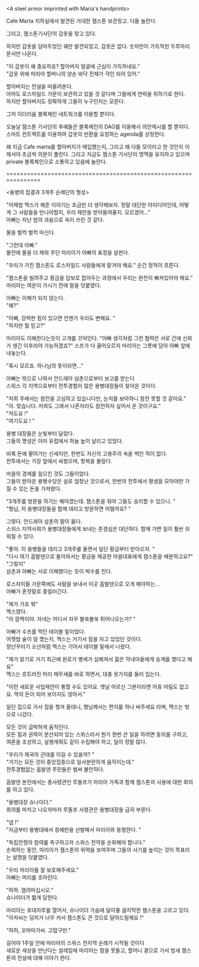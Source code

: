 <A steel armor imprinted with Maria's handprints>

Cafe Marta 지하실에서 발견된 거대한 잼스톤 보관창고. 다들 놀란다.<br>

그리고, 잼스톤기사단의 갑옷을 찾고 있다. <br>

하지만 갑옷을 담아두었던 궤만 발견되었고, 갑옷은 없다. 숫자만이 가득적힌 두루마리 문서만 나온다.<br>

"이 갑옷이 왜 중요하죠? 할아버지 얼굴에 근심이 가득하네요." <br>
"갑옷 위에 마리아 할버니의 양손 바닥 전체가 각인 되어 있어." <br>

할아버지는 전설을 떠올려본다.<br>
아마도 로스차일드 가문이 보관하고 있을 것 같다며 그들에게 연락을 취하기로 한다.<br>
하지만 할아버지도 정확하게 그들이 누구인지는 모른다.<br>

그저 이더리움 블록체인 네트워크를 이용할 뿐이다.<br>

오늘날 잼스톤 기사단의 후예들은 블록체인의 DAO를 이용해서 의안제시를 할 뿐이다. 스마트 컨트랙트를 이용하여 갑옷의 반환을 요청하는 agenda를 상정한다.<br>

왜 지금 Cafe marta를 할아버지가 매입했는지, 그리고 왜 다들 모이라고 한 것인지 이제서야 조금씩 의문이 풀린다. 그리고 지금도 잼스톤 기사단이 명맥을 유지하고 있으며 private 블록체인으로 소통하고 있음에 놀란다.<br>

================================================================

<용병의 집결과 3개주 순례단의 형성>

"어제밤 맥스가 해준 이야기는 조금만 더 생각해보자. 정말 대단한 아이디어인데, 어떻게 그 사람들을 만나야할지, 우리 제안을 받아들여줄지. 모르겠어..." <br>
아빠는 지난 밤의 과음으로 속이 쓰린 것 같다. <br>

물을 벌컥 벌컥 마신다. <br>

"그런데 아빠."<br>
물잔에 물을 더 채워 주던 마리아가 아빠의 표정을 살핀다.<br>

"우리가 가진 잼스톤도 로스차일드 사람들에게 맡겨야 해요."
순간 정적이 흐른다.

"잼스톤을 빌려주고 황금을 담보로 잡아두는 과정에서 우리는 완전히 빠져있어야 해요." <br>
마리아는 여운이 가시기 전에 말을 덧붙였다. <br>

아빠는 이해가 되지 않는다. <br>
"왜?"<br>

"아빠, 강력한 힘이 있으면 언젠가 우리도 변해요. "<br>
"하지만 뭘 믿고?"

마리아도 이해한다는듯이 고개를 끄덕인다.
"아빠 생각처럼 그런 협력은 서로 간에 신뢰가 생긴 이후라야 가능하겠죠?"
스프가 다 끓어오르자 마리아는 그릇에 담아 아빠 앞에 내놓는다. <br>

"혹시 모르죠. 하나님의 뜻이라면..." <br>

아빠는 밖으로 나와서 안드레아 삼촌으로부터 보고를 받는다 <br>
스위스 각 지역으로부터 전투경험이 많은 용병대장들이 찾아온 것이다. <br>

"저희 주에서는 참전을 고심하고 있습니다만, 눈치를 보아하니 참전 못할 것 같아요."<br>
"아. 맞습니다. 저희도 그래서 나혼자라도 참전하자 싶어서 온 것이구요." <br>
"저도요 !" <br>
"여기도요 ! " <br>

용병 대장들은 눈빛부터 달랐다. <br>
그들의 명성은 이미 유럽에서 하늘 높이 날리고 있었다. <br>

비록 돈에 팔려가는 신세지만, 한번도 자신의 고용주의 속을 썩인 적이 없다. <br>
전투에서는 가장 앞에서 싸웠으며, 항복을 몰랐다. <br>

마을의 경제를 일으킨 것도 그들이었다. <br>
그들이 받아온 용병수당은 실로 엄청난 것으로서, 한번의 전투에서 평생을 모아야만 가질 수 있는 돈을 가져왔다. <br>

"3개주를 방문을 하기는 해야겠는데. 잼스톤을 줘야 그들도 승리할 수 있으니. "<br>
"형님, 저 용병대장들을 함께 데리고 방문하면 어떨까요? " <br>

그렇다. 안드레아 삼촌의 말이 옳다. <br>
스위스 지역사회가 용병대장들에게 보내는 존경심은 대단하다. 함께 가면 일이 훨씬 쉬워질 수 있다. <br>

"좋아. 이 용병들을 데리고 3개주를 돌면서 일단 황금부터 받아오자. "<br>
"다시 여기 옵발덴으로 돌아와서는 황금을 제공한 마을대표에게 잼스톤을 배분하고요?"<br>
"그렇지"<br>
삼촌과 아빠는 서로 이해했다는 듯이 박수를 친다. <br>

로스차이들 가문쪽에도 사람을 보내서 이곳 옵발덴으로 오게 해야하는...<br>
아빠가 혼잣말로 중얼러긴다. <br>

"제가 가죠 뭐"<br>
맥스였다.<br>
"아 깜짝이야. 자네는 어디서 자꾸 불쑥불쑥 튀어나오는가? "<br>

아빠가 수프를 먹던 테이블 밑이었다. <br>
어젯밤 술이 덜 깼는지, 맥스는 거기서 잠을 자고 있었던 것이다. <br>
정넌꾸러기 소년처럼 맥스는 기어서 테이블 밑에서 나왔다. <br>

"제가 알기로 거기 최근에 원로가 병세가 심해져서 젊은 막내아들에게 승계를 했다고 해요"<br>
맥스는 흐트러진 머리 매무새를 바로 하면서, 대충 옷가지를 둘러 입는다. <br>

"이런 새로운 사업제안이 통할 수도 있어요. 옛날 어르신 그분이라면 어휴 어림도 없고요. 딱히 돈이 되어 보이지도 않아서."<br>

일단 집으로 가서 짐을 챙겨 올테니, 형님께서는 편지를 하나 써주세요 라며, 맥스는 밖으로 나갔다. <br>

모든 것이 급박하게 움직인다. <br>
모든 힘과 권력이 분산되어 있는 스위스라서 뭔가 한번 큰 일을 하려면 동의를 구하고, 여론을 조성하고, 실행계획도 같이 수립해야 하고, 일이 정말 많다. <br>

"우리가 제국의 군대를 이길 수 있을까? "<br>
"거기는 모든 것이 중앙집중으로 일사분란하게 움직이는데." <br>
전투경험없는 옵발덴 주민들은 벌써 불안하다. <br>

옵발덴 본진에서는 총사령관인 루돌프가 마리아 가족과 함께 잼스톤의 사용에 대한 회의를 하고 있다. <br>

"용병대장 슈나이더."<br>
회의를 마치고 나오자마자 루돌프 사령관은 용병대장을 급히 부른다. <br>

"넵 !"<br>
"지금부터 용병대에서 정예만을 선발해서 마리아와 동행한다. "<br>

"독립전쟁의 참여룰 촉구하고자 스위스 전약을 순회해야 합니다."<br>
순회하는 동안, 마리아가 잼스톤의 위력을 보여주며 그들의 사기를 높이는 것이 목표라는 설명을 덧붙였다. <br>

"우리 마리아를 잘 보호해주세요."<br>
아빠는 머리를 조아린다. <br>

"하하. 염려마십시오." <br>
슈나이더가 짧게 답한다. <br>

마리아는 포대자루를 열어서, 슈나이더 가슴에 달아줄 큼지막한 잼스톤을 고르고 있다. <br>
"아저씨는 덩치가 너무 커서 잼스톤도 큰 것으로 달아드릴께요 !"<br>

"허허, 꼬마아가씨. 고맙구만." <br>

길어야 1주일 안에 마리아의 스위스 전지역 순례가 시작될 것이다 <br>
새로운 세상을 만난다는 설레임에 마리아는 잠을 못들고, 할머니 곁으로 가서 밤새 잼스톤의 전설에 대해 이야기 한다.<br>



